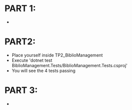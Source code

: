 # PART 1:

-

# PART2:

- Place yourself inside TP2_BiblioManagement
- Execute 'dotnet test BiblioManagement.Tests/BiblioManagement.Tests.csproj'
- You will see the 4 tests passing

# PART 3:

-
